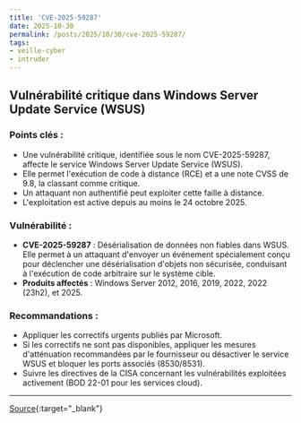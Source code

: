```yaml
---
title: 'CVE-2025-59287'
date: 2025-10-30
permalink: /posts/2025/10/30/cve-2025-59287/
tags:
- veille-cyber
- intruder
---
```

## Vulnérabilité critique dans Windows Server Update Service (WSUS)

### Points clés :

*   Une vulnérabilité critique, identifiée sous le nom CVE-2025-59287, affecte le service Windows Server Update Service (WSUS).
*   Elle permet l'exécution de code à distance (RCE) et a une note CVSS de 9.8, la classant comme critique.
*   Un attaquant non authentifié peut exploiter cette faille à distance.
*   L'exploitation est active depuis au moins le 24 octobre 2025.

### Vulnérabilité :

*   **CVE-2025-59287** : Désérialisation de données non fiables dans WSUS. Elle permet à un attaquant d'envoyer un événement spécialement conçu pour déclencher une désérialisation d'objets non sécurisée, conduisant à l'exécution de code arbitraire sur le système cible.
*   **Produits affectés** : Windows Server 2012, 2016, 2019, 2022, 2022 (23h2), et 2025.

### Recommandations :

*   Appliquer les correctifs urgents publiés par Microsoft.
*   Si les correctifs ne sont pas disponibles, appliquer les mesures d'atténuation recommandées par le fournisseur ou désactiver le service WSUS et bloquer les ports associés (8530/8531).
*   Suivre les directives de la CISA concernant les vulnérabilités exploitées activement (BOD 22-01 pour les services cloud).

---
[Source](https://cvemon.intruder.io/cves/CVE-2025-59287){:target="_blank"}
